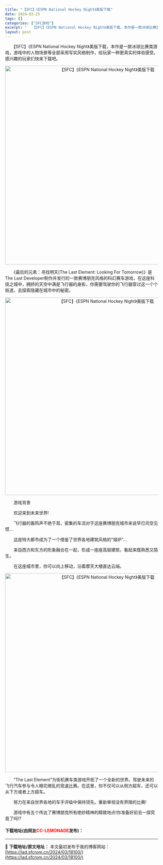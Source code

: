 ```yaml
---
title: "【SFC】《ESPN National Hockey Night》美版下载"
date: 2024-03-25
tags: []
categories: ["SFC游戏"]
excerpt: "　　【SFC】《ESPN National Hockey Night》美版下载，本作是一款冰球比赛类游戏，游戏中的人物场景等全部采用写实风格制作，给玩家一种更真实的体验感受。感兴趣的玩家们快来下载吧。 　　《最后的元素：寻找明天(The Last Element: Looking For Tomor&hellip;"
layout: post
---
```


 <p>　　【SFC】《ESPN National Hockey Night》美版下载，本作是一款冰球比赛类游戏，游戏中的人物场景等全部采用写实风格制作，给玩家一种更真实的体验感受。感兴趣的玩家们快来下载吧。</p> <p align="center"><img align="" border="0" src="https://lad.sfcrom.cn/wp-content/uploads/2024/03/20240324_6600b683185e1.png" width="656" alt="【SFC】《ESPN National Hockey Night》美版下载" /></p> <p>　　《最后的元素：寻找明天(The Last Element: Looking For Tomorrow)》是The Last Developer制作并发行的一款赛博朋克风格的科幻赛车游戏，在这座科技之城中，拥挤的天空中满是飞行器的身影，你需要驾驶你的飞行器穿过这一个个街道，去探索隐藏在城市中的秘密。</p> <p align="center"><img align="" border="0" src="https://lad.sfcrom.cn/wp-content/uploads/2024/03/20240324_6600b6843de42.png" width="652" alt="【SFC】《ESPN National Hockey Night》美版下载" /></p> <p>　　游戏背景</p> <p>　　欢迎来到未来世界!</p> <p>　　飞行器的轰鸣声不绝于耳，密集的车流对于这座赛博朋克城市来说早已司空见惯&hellip;</p> <p>　　这座特大都市成为了一个借鉴了世界各地建筑风格的&ldquo;熔炉&rdquo;&hellip;</p> <p>　　来自西方和东方的形象融合在一起，形成一座座高层建筑，看起来既熟悉又陌生。</p> <p>　　在这座城市里，你可以向上移动，沿着摩天大楼直达云端。</p> <p align="center"><img align="" border="0" src="https://lad.sfcrom.cn/wp-content/uploads/2024/03/20240324_6600b685adfa8.png" width="656" alt="【SFC】《ESPN National Hockey Night》美版下载" /></p> <p>　　&ldquo;The Last Element&rdquo;为街机赛车类游戏开拓了一个全新的世界。驾驶未来的飞行汽车参与令人眼花缭乱的竞速比赛。在这里，你不仅可以从侧方超车，还可以从下方或者上方超车。</p> <p>　　努力在来自世界各地的车手评级中保持领先。重新审视没有界限的比赛!</p> <p>　　游戏中有五个传达了赛博朋克所有绝妙精神的精致地点!你准备好前去一探究竟了吗!?</p> <p><h4>下载地址(由网友<font color="red">CC-LEMONADE</font>发布)：</h4></p> 

---
📖 **下载地址/原文地址：** 本文最初发布于我的博客网站：[https://lad.sfcrom.cn/2024/03/18100/](https://lad.sfcrom.cn/2024/03/18100/)
